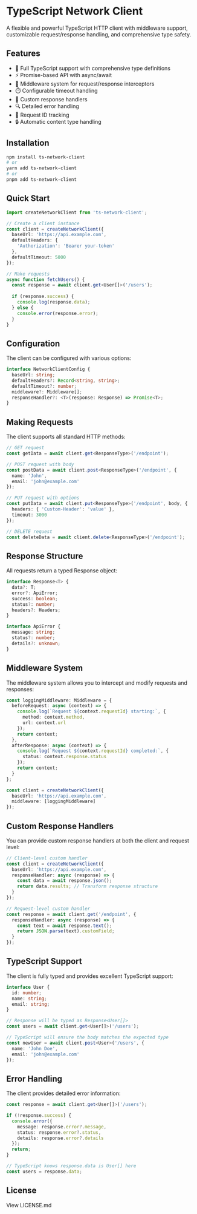 # TypeScript Network Client

A flexible and powerful TypeScript HTTP client with middleware support, customizable request/response handling, and comprehensive type safety.

## Features

- 🚀 Full TypeScript support with comprehensive type definitions
- ⚡️ Promise-based API with async/await
- 🔄 Middleware system for request/response interceptors
- ⏱️ Configurable timeout handling
- 🎯 Custom response handlers
- 🔍 Detailed error handling
- 📝 Request ID tracking
- 🔒 Automatic content type handling

## Installation

```bash
npm install ts-network-client
# or
yarn add ts-network-client
# or
pnpm add ts-network-client
```

## Quick Start

```typescript
import createNetworkClient from 'ts-network-client';

// Create a client instance
const client = createNetworkClient({
  baseUrl: 'https://api.example.com',
  defaultHeaders: {
    'Authorization': 'Bearer your-token'
  },
  defaultTimeout: 5000
});

// Make requests
async function fetchUsers() {
  const response = await client.get<User[]>('/users');
  
  if (response.success) {
    console.log(response.data);
  } else {
    console.error(response.error);
  }
}
```

## Configuration

The client can be configured with various options:

```typescript
interface NetworkClientConfig {
  baseUrl: string;
  defaultHeaders?: Record<string, string>;
  defaultTimeout?: number;
  middleware?: Middleware[];
  responseHandler?: <T>(response: Response) => Promise<T>;
}
```

## Making Requests

The client supports all standard HTTP methods:

```typescript
// GET request
const getData = await client.get<ResponseType>('/endpoint');

// POST request with body
const postData = await client.post<ResponseType>('/endpoint', {
  name: 'John',
  email: 'john@example.com'
});

// PUT request with options
const putData = await client.put<ResponseType>('/endpoint', body, {
  headers: { 'Custom-Header': 'value' },
  timeout: 3000
});

// DELETE request
const deleteData = await client.delete<ResponseType>('/endpoint');
```

## Response Structure

All requests return a typed Response object:

```typescript
interface Response<T> {
  data?: T;
  error?: ApiError;
  success: boolean;
  status?: number;
  headers?: Headers;
}

interface ApiError {
  message: string;
  status?: number;
  details?: unknown;
}
```

## Middleware System

The middleware system allows you to intercept and modify requests and responses:

```typescript
const loggingMiddleware: Middleware = {
  beforeRequest: async (context) => {
    console.log(`Request ${context.requestId} starting:`, {
      method: context.method,
      url: context.url
    });
    return context;
  },
  afterResponse: async (context) => {
    console.log(`Request ${context.requestId} completed:`, {
      status: context.response.status
    });
    return context;
  }
};

const client = createNetworkClient({
  baseUrl: 'https://api.example.com',
  middleware: [loggingMiddleware]
});
```

## Custom Response Handlers

You can provide custom response handlers at both the client and request level:

```typescript
// Client-level custom handler
const client = createNetworkClient({
  baseUrl: 'https://api.example.com',
  responseHandler: async (response) => {
    const data = await response.json();
    return data.results; // Transform response structure
  }
});

// Request-level custom handler
const response = await client.get('/endpoint', {
  responseHandler: async (response) => {
    const text = await response.text();
    return JSON.parse(text).customField;
  }
});
```

## TypeScript Support
The client is fully typed and provides excellent TypeScript support:

```typescript
interface User {
  id: number;
  name: string;
  email: string;
}

// Response will be typed as Response<User[]>
const users = await client.get<User[]>('/users');

// TypeScript will ensure the body matches the expected type
const newUser = await client.post<User>('/users', {
  name: 'John Doe',
  email: 'john@example.com'
});
```

## Error Handling

The client provides detailed error information:

```typescript
const response = await client.get<User[]>('/users');

if (!response.success) {
  console.error({
    message: response.error?.message,
    status: response.error?.status,
    details: response.error?.details
  });
  return;
}

// TypeScript knows response.data is User[] here
const users = response.data;
```

## License
View LICENSE.md
